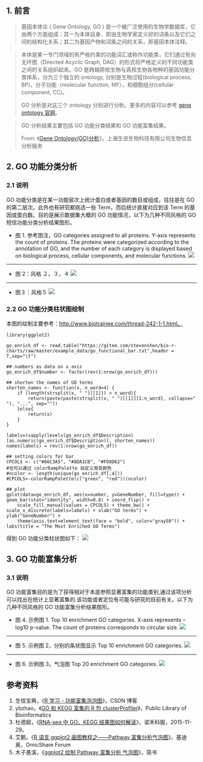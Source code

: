 ## 1. 前言

> 基因本体论 ( Gene Ontology, GO ) 是一个被广泛使用的生物学数据库，它由两个方面组成：其一为本体自身，即由生物学家定义好的词条以及它们之间的结构化关系；其二为基因产物和词条之间的关系，即基因本体注释。

> 本体是某一专门领域的有严格约束的功能词汇或称作功能类，它们通过有向无环图（Directed Acyclic Graph, DAG）的形式将严格定义的不同功能类之间的关系组织起来。GO 是跨越原核生物与真核生物各物种的基因功能分类体系，分为三个独立的 ontology, 分别是生物过程(biological process, BP)，分子功能（molecular function, MF），和细胞组分(cellular component, CC)。
>
> GO 分析是对这三个 ontology 分别进行分析。更多的内容可以参考 [gene ontology 官网](http://www.geneontology.org)。

> GO 分析结果主要包括 GO 功能分类结果和 GO 功能富集结果。
>
> From: 《[Gene Ontology(GO)分析](http://www.biorefer.com/biorefer/html/fenxifuwu/shengwuxinxifenxifuwu/2010/0806/42.html)》，上海生咨生物科技有限公司生物信息分析服务

## 2. GO 功能分类分析

### 2.1 说明

GO 功能分类是在某一功能层次上统计蛋白或者基因的数目或组成，往往是在 GO 的第二层次。此外也有研究都挑选一些 Term，而后统计直接对应到该 Term 的基因或蛋白数。目的是展示数据集大概的 GO 功能情况，以下为几种不同风格的 GO 短信功能分类分析结果图形。

- 图 1. 参考图注，GO categories assigned to all proteins. Y-axis represents the count of proteins. The proteins were categorized according to the annotation of GO, and the number of each category is displayed based on biological process, cellular components, and molecular functions.
  ![](https://shub-1251708715.cos.ap-guangzhou.myqcloud.com/elog-docs-images/FrQ2o9YdnkHFAfphvfqvbNevCWvd.png)

---

- 图 2：风格 ２，３，４
  ![](https://shub-1251708715.cos.ap-guangzhou.myqcloud.com/elog-docs-images/FhqOz1iKamtxZ7mIeKadSt-yfFpL.jpeg)

---

- 图３：风格５
  ![](https://shub-1251708715.cos.ap-guangzhou.myqcloud.com/elog-docs-images/FtTfRE9prf5HUBMK7xM-1h7CFl0m.png)

### 2.2 GO 功能分类柱状图绘制

本图的绘制主要参考：http://www.biotrainee.com/thread-242-1-1.html。

```
library(ggplot2)

go_enrich_df <- read.table("https://gitee.com/stevenshen/bio-r-charts/raw/master/example_data/go_functional_bar.txt",header = T,sep="\t")

## numbers as data on x axis
go_enrich_df$number <- factor(rev(1:nrow(go_enrich_df)))

## shorten the names of GO terms
shorten_names <- function(x, n_word=4) {
    if (length(strsplit(x, " ")[[1]]) > n_word){
        return(paste(paste(strsplit(x, " ")[[1]][1:n_word], collapse=" "), "...", sep=""))
    }else{
        return(x)
    }
}

labels=(sapply(levels(go_enrich_df$Description)[as.numeric(go_enrich_df$Description)], shorten_names))
names(labels) = rev(1:nrow(go_enrich_df))

## setting colors for bar
CPCOLS <- c("#66C3A5", "#8DA1CB", "#FD8D62")
#也可以通过 colorRampPalette 自定义渐变颜色
#ncolor <- length(unique(go_enrich_df[,4]))
#CPCOLS<-colorRampPalette(c("green", "red"))(ncolor)

## plot
gplot(data=go_enrich_df, aes(x=number, y=GeneNumber, fill=type)) + geom_bar(stat="identity", width=0.8) + coord_flip() +
    scale_fill_manual(values = CPCOLS) + theme_bw() + scale_x_discrete(labels=labels) + xlab("GO terms") + ylab("GeneNumber") +
    theme(axis.text=element_text(face = "bold", color="gray50")) + labs(title = "The Most Enriched GO Terms")
```

得到 GO 功能分类柱状图如下：
![](https://shub-1251708715.cos.ap-guangzhou.myqcloud.com/elog-docs-images/FnR20BEyMQXi_ig3eKArfNXfqH1n.png)

## 3. GO 功能富集分析

### 3.1 说明

GO 功能富集目的是为了获得相对于本底参照显著富集的功能类别,通过该项分析可以找出在统计上显著富集的.该功能或者定位有可能与研究的目前有关。以下为几种不同风格的 GO 功能富集分析结果图形。

- 图 4. 示例图 1. Top 10 enrichment GO categories. X-axis represents –log10 p-value. The count of proteins corresponds to circular size.
  ![](https://shub-1251708715.cos.ap-guangzhou.myqcloud.com/elog-docs-images/FlmDKUUYgbSvBm-4aRaTMQAbl-Vd.png)

---

- 图 5. 示例图 2，分别的条状图显示 Top 10 enrichment GO categories.
  ![](https://shub-1251708715.cos.ap-guangzhou.myqcloud.com/elog-docs-images/FuWMXEH3oKpGf19PSMl8anOg2jsx.png)

---

- 图 6. 示例图 3，气泡图 Top 20 enrichment GO categories.
  ![](https://shub-1251708715.cos.ap-guangzhou.myqcloud.com/elog-docs-images/FjimEFhwg7j9uHD41P5QoNVZXaas.png)

## 参考资料

1. 生信宝典，《[R 学习 - 功能富集泡泡图](https://blog.csdn.net/qazplm12_3/article/details/76474671)》，CSDN 博客
2. ybzhao，《[GO 和 KEGG 富集的 R 包 clusterProfiler](https://www.plob.org/article/9700.html)》，Public Library of Bioinformatics
3. 杜德超，《[RNA-seq 中 GO、KEGG 结果图如何解读](https://mp.weixin.qq.com/s?__biz=MzA5NzE1MTYwMw%3D%3D&idx=1&mid=400906256&scene=21&sn=71d2f3b01e23c614eed34a61a150e355)》，诺禾科服，2015-11-29。
4. 艾鹏，《[R 语言 ggplot2 画图教程之——Pathway 富集分析气泡图](http://www.omicshare.com/forum/thread-146-1-1.html)》，基迪奥，OmicShare Forum
5. 木子愚溪，《[ggplot2 绘制 Pathway 富集分析 气泡图](https://www.jianshu.com/p/6614cb469b2a)》，简书
